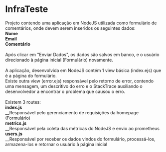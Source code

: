 # InfraTeste

Projeto contendo uma aplicação em NodeJS utilizada como formulário de comentários, onde devem serem inseridos os seguintes dados:<br/>
**Nome** <br/>
**Email** <br/>
**Comentário** <br/>
<br/>
Após clicar em "Enviar Dados", os dados são salvos em banco, e o usuário direcionado à página inicial (Formulário) novamente. <br/>
<br/>
A aplicação, desenvolvida em NodeJS contém 1 view básica (index.ejs) que é a página do formulário. <br/>
Existe outra view (error.ejs) responsável pelo retorno de error, contendo uma mensagem, um descritivo do erro e o StackTrace auxiliando o desenvolvedor a encontrar o problema que causou o erro. <br/>
<br/>
Existem 3 routes:<br/>
**index.js**<br/>
__Responsável pelo gerenciamento de requisições da homepage (Formulário)<br/>
**metrics.js**<br/>
__Responsável pela coleta das métricas do NodeJS e envio ao prometheus<br/>
**users.js**<br/>
__Responsável por receber os dados vindos do formulário, processá-los, armazena-los e retornar o usuário à página inicial<br/>
